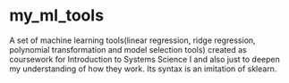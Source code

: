 # my_ml_tools

A set of machine learning tools(linear regression, ridge regression, polynomial transformation and model selection tools) created as coursework for Introduction to Systems Science I and also just to deepen my understanding of how they work. Its syntax is an imitation of sklearn.
